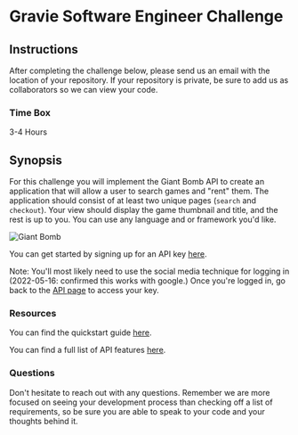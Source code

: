 # Gravie Software Engineer Challenge

## Instructions

After completing the challenge below, please send us an email with the location of your repository. If
your repository is private, be sure to add us as collaborators so we can view your code.

### Time Box

3-4 Hours

## Synopsis

For this challenge you will implement the Giant Bomb API to create an application that will allow a
user to search games and "rent" them. The application should consist of at least two unique pages
(`search` and `checkout`). Your view should display the game thumbnail and title, and the rest is up
to you. You can use any language and or framework you'd like. 

![Giant Bomb](https://upload.wikimedia.org/wikipedia/en/4/4b/Giant_Bomb_logo.png)

You can get started by signing up for an API key [here](https://www.giantbomb.com/api/).

Note: You'll most likely need to use the social media technique for logging in (2022-05-16: confirmed this works with google.)  Once you're logged in, go back to the [API page](https://www.giantbomb.com/api/) to access your key.

### Resources

You can find the quickstart guide
[here](https://www.giantbomb.com/forums/api-developers-3017/quick-start-guide-to-using-the-api-1427959/). 

You can find a full list of API features [here](https://www.giantbomb.com/api/documentation). 

### Questions

Don't hesitate to reach out with any questions. Remember we are more focused on seeing your
development process than checking off a list of requirements, so be sure you are able to speak to your
code and your thoughts behind it.